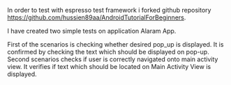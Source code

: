 In order to test with espresso test framework i forked github repository
https://github.com/hussien89aa/AndroidTutorialForBeginners.

I have created two simple tests on application Alaram App.

First of the scenarios is checking whether desired pop_up is displayed. It is confirmed
by checking the text which should be displayed on pop-up.
Second scenarios checks if user is correctly navigated onto main activity view. It verifies if
text which should be located on Main Activity View is displayed.
